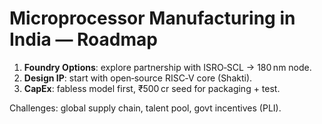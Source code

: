 # Microprocessor Manufacturing in India — Roadmap

1. **Foundry Options**: explore partnership with ISRO‑SCL → 180 nm node.  
2. **Design IP**: start with open‑source RISC‑V core (Shakti).  
3. **CapEx**: fabless model first, ₹500 cr seed for packaging + test.

Challenges: global supply chain, talent pool, govt incentives (PLI).
